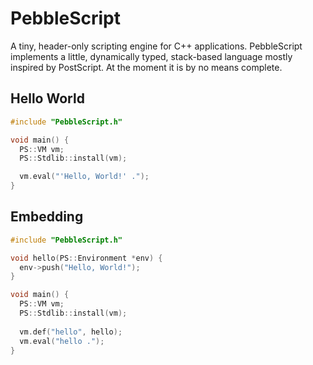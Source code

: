 PebbleScript
============

A tiny, header-only scripting engine for C++ applications. PebbleScript implements a little, dynamically typed, stack-based language mostly inspired by PostScript. 
At the moment it is by no means complete.


Hello World
-----------

```  C++
#include "PebbleScript.h"

void main() {
  PS::VM vm;
  PS::Stdlib::install(vm);

  vm.eval("'Hello, World!' .");
}

```

Embedding
---------

```  C++
#include "PebbleScript.h"

void hello(PS::Environment *env) {
  env->push("Hello, World!");
}

void main() {
  PS::VM vm;
  PS::Stdlib::install(vm);
  
  vm.def("hello", hello);
  vm.eval("hello .");
}

```
